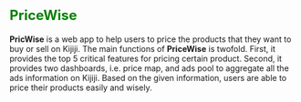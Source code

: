 # <font size =5 color=green> **PriceWise** </font>

**PricWise** is a web app to help users to price the products that they want to buy or sell on Kijiji. The main functions of **PriceWise** is twofold. First, it provides the top 5 critical features for pricing certain product. Second, it provides two dashboards, i.e. price map, and ads pool to aggregate all the ads information on Kijiji. Based on the given information, users are able to price their products easily and wisely. 
